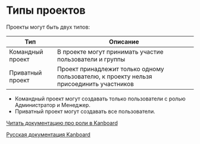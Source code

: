 Типы проектов
=============



Проекты могут быть двух типов:



| Тип             | Описание                                                 |
|-----------------|----------------------------------------------------------|
| Командный проект| В проекте могут принимать участие пользователи и группы  |
| Приватный проект| Проект принадлежит только одному пользователю, к проекту нельзя присоединить участников|



-   Командный проект могут создавать только пользователи с ролью Администратор и Менеджер.
-   Приватный проект могут создавать все пользователи.


[Читать документацию про роли в Kanboard](roles.markdown)


[Русская документация Kanboard](http://kanboard.ru/doc/)

